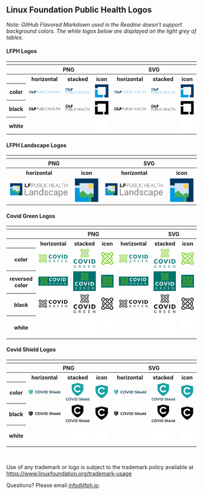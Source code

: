 ## Linux Foundation Public Health Logos

*Note: GitHub Flavored Markdown used in the Readme doesn't support background colors. The white logos below are displayed on the light grey of tables.*

#### LFPH Logos

<table>
    <tr>
    	<th colspan="7"></th>
    </tr>
    <tr>
        <th></th>
        <th colspan="3">PNG</th>
        <th colspan="3">SVG</th>
    </tr>
    <tr>
        <th></th>
        <th>horizontal</th>
        <th>stacked</th>
        <th>icon</th>
        <th>horizontal</th>
        <th>stacked</th>
        <th>icon</th>
    </tr>
    <tr>
        <th>color</th>
        <td><img src="lfph/horizontal/color/lfph-horizontal-color.png" width="170"></td>
        <td><img src="lfph/stacked/color/lfph-stacked-color.png" width="110"></td>
        <td><img src="lfph/icon/color/lfph-icon-color.png" width="75"></td>
        <td><img src="lfph/horizontal/color/lfph-horizontal-color.svg" width="170"></td>
        <td><img src="lfph/stacked/color/lfph-stacked-color.svg" width="110"></td>
        <td><img src="lfph/icon/color/lfph-icon-color.svg" width="75"></td>
    </tr>
    <tr>
        <th>black</th>
        <td><img src="lfph/horizontal/black/lfph-horizontal-black.png" width="170"></td>
        <td><img src="lfph/stacked/black/lfph-stacked-black.png" width="110"></td>
        <td><img src="lfph/icon/black/lfph-icon-black.png" width="75"></td>
        <td><img src="lfph/horizontal/black/lfph-horizontal-black.svg" width="170"></td>
        <td><img src="lfph/stacked/black/lfph-stacked-black.svg" width="110"></td>
        <td><img src="lfph/icon/black/lfph-icon-black.svg" width="75"></td>
    </tr>
    <tr>
        <th>white</th>
        <td><img src="lfph/horizontal/white/lfph-horizontal-white.png" width="170"></td>
        <td><img src="lfph/stacked/white/lfph-stacked-white.png" width="110"></td>
        <td><img src="lfph/icon/white/lfph-icon-white.png" width="75"></td>
        <td><img src="lfph/horizontal/white/lfph-horizontal-white.svg" width="170"></td>
        <td><img src="lfph/stacked/white/lfph-stacked-white.svg" width="110"></td>
        <td><img src="lfph/icon/white/lfph-icon-white.svg" width="75"></td>
    </tr>

</table>

#### LFPH Landscape Logos

<table>
    <tr>
    	<th colspan="4"></th>
    </tr>
    <tr>
        <th colspan="2">PNG</th>
        <th colspan="2">SVG</th>
    </tr>
    <tr>
        <th colspan="1">horizontal</th>
        <th colspan="1">icon</th>
        <th colspan="1">horizontal</th>
        <th colspan="1">icon</th>
    </tr>
    <tr>
        <td><img src="lfph-landscape/lfph-landscape-horizontal.png" width="250"></td>
        <td><img src="lfph-landscape/lfph-landscape-icon.png" width="100"></td>    
        <td><img src="lfph-landscape/lfph-landscape-horizontal.svg" width="250"></td>
        <td><img src="lfph-landscape/lfph-landscape-icon.svg" width="100"></td>    
    </tr>
</table>


#### Covid Green Logos

<table>
    <tr>
    	<th colspan=9"></th>
    </tr>
    <tr>
        <th></th>
        <th colspan="4">PNG</th>
        <th colspan="4">SVG</th>
    </tr>
    <tr>
        <th></th>
        <th>horizontal</th>
        <th>stacked</th>
        <th>icon</th>
        <th>horizontal</th>
        <th>stacked</th>
        <th>icon</th>
    </tr>
    <tr>
        <th>color</th>
        <td><img src="covidgreen/horizontal/color/covidgreen-horizontal-color.png" width="170"></td>
        <td><img src="covidgreen/stacked/color/covidgreen-stacked-color.png" width="110"></td>
        <td><img src="covidgreen/icon/color/covidgreen-icon-color.png" width="75"></td>
        <td><img src="covidgreen/horizontal/color/covidgreen-horizontal-color.svg" width="170"></td>
        <td><img src="covidgreen/stacked/color/covidgreen-stacked-color.svg" width="110"></td>
        <td><img src="covidgreen/icon/color/covidgreen-icon-color.svg" width="75"></td>
    </tr>
    <tr>
        <th>reversed color</th>
        <td><img src="covidgreen/horizontal/color-reversed/covidgreen-horizontal-color-reversed.png" width="170"></td>
        <td><img src="covidgreen/stacked/color-reversed/covidgreen-stacked-color-reversed.png" width="110"></td>
        <td><img src="covidgreen/icon/color-reversed/covidgreen-icon-color-reversed.png" width="75"></td>
        <td><img src="covidgreen/horizontal/color-reversed/covidgreen-horizontal-color-reversed.svg" width="170"></td>
        <td><img src="covidgreen/stacked/color-reversed/covidgreen-stacked-color-reversed.svg" width="110"></td>
        <td><img src="covidgreen/icon/color-reversed/covidgreen-icon-color-reversed.svg" width="75"></td>
    </tr>
    <tr>
        <th>black</th>
        <td><img src="covidgreen/horizontal/black/covidgreen-horizontal-black.png" width="170"></td>
        <td><img src="covidgreen/stacked/black/covidgreen-stacked-black.png" width="110"></td>
        <td><img src="covidgreen/icon/black/covidgreen-icon-black.png" width="75"></td>
        <td><img src="covidgreen/horizontal/black/covidgreen-horizontal-black.svg" width="170"></td>
        <td><img src="covidgreen/stacked/black/covidgreen-stacked-black.svg" width="110"></td>
        <td><img src="covidgreen/icon/black/covidgreen-icon-black.svg" width="75"></td>
    </tr>
    <tr>
        <th>white</th>
        <td><img src="covidgreen/horizontal/white/covidgreen-horizontal-white.png" width="170"></td>
        <td><img src="covidgreen/stacked/white/covidgreen-stacked-white.png" width="110"></td>
        <td><img src="covidgreen/icon/white/covidgreen-icon-white.png" width="75"></td>
        <td><img src="covidgreen/horizontal/white/covidgreen-horizontal-white.svg" width="170"></td>
        <td><img src="covidgreen/stacked/white/covidgreen-stacked-white.svg" width="110"></td>
        <td><img src="covidgreen/icon/white/covidgreen-icon-white.svg" width="75"></td>
    </tr>

</table>


#### Covid Shield Logos

<table>
    <tr>
    	<th colspan="7"></th>
    </tr>
    <tr>
        <th></th>
        <th colspan="3">PNG</th>
        <th colspan="3">SVG</th>
    </tr>
    <tr>
        <th></th>
        <th>horizontal</th>
        <th>stacked</th>
        <th>icon</th>
        <th>horizontal</th>
        <th>stacked</th>
        <th>icon</th>
    </tr>
    <tr>
        <th>color</th>
        <td><img src="covidshield/horizontal/color/covidshield-horizontal-color.png" width="170"></td>
        <td><img src="covidshield/stacked/color/covidshield-stacked-color.png" width="110"></td>
        <td><img src="covidshield/icon/color/covidshield-icon-color.png" width="75"></td>
        <td><img src="covidshield/horizontal/color/covidshield-horizontal-color.svg" width="170"></td>
        <td><img src="covidshield/stacked/color/covidshield-stacked-color.svg" width="110"></td>
        <td><img src="covidshield/icon/color/covidshield-icon-color.svg" width="75"></td>
    </tr>
    <tr>
        <th>black</th>
        <td><img src="covidshield/horizontal/black/covidshield-horizontal-black.png" width="170"></td>
        <td><img src="covidshield/stacked/black/covidshield-stacked-black.png" width="110"></td>
        <td><img src="covidshield/icon/black/covidshield-icon-black.png" width="75"></td>
        <td><img src="covidshield/horizontal/black/covidshield-horizontal-black.svg" width="170"></td>
        <td><img src="covidshield/stacked/black/covidshield-stacked-black.svg" width="110"></td>
        <td><img src="covidshield/icon/black/covidshield-icon-black.svg" width="75"></td>
    </tr>
    <tr>
        <th>white</th>
        <td><img src="covidshield/horizontal/white/covidshield-horizontal-white.png" width="170"></td>
        <td><img src="covidshield/stacked/white/covidshield-stacked-white.png" width="110"></td>
        <td><img src="covidshield/icon/white/covidshield-icon-white.png" width="75"></td>
        <td><img src="covidshield/horizontal/white/covidshield-horizontal-white.svg" width="170"></td>
        <td><img src="covidshield/stacked/white/covidshield-stacked-white.svg" width="110"></td>
        <td><img src="covidshield/icon/white/covidshield-icon-white.svg" width="75"></td>
    </tr>

</table>
<br>

Use of any trademark or logo is subject to the trademark policy available at https://www.linuxfoundation.org/trademark-usage

Questions? Please email [info@lfph.io](mailto:info@lfph.io).
